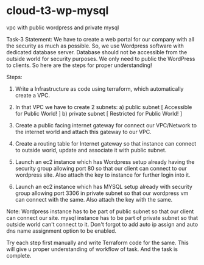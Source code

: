 # cloud-t3-wp-mysql
vpc with public wordpress and private mysql

Task-3
Statement: We have to create a web portal for our company with all the security as much as possible.
So, we use Wordpress software with dedicated database server.
Database should not be accessible from the outside world for security purposes.
We only need to public the WordPress to clients.
So here are the steps for proper understanding!

Steps:
1) Write a Infrastructure as code using terraform, which automatically create a VPC.

2) In that VPC we have to create 2 subnets:
    a)  public  subnet [ Accessible for Public World! ] 
    b)  private subnet [ Restricted for Public World! ]

3) Create a public facing internet gateway for connect our VPC/Network to the internet world and attach this gateway to our VPC.

4) Create  a routing table for Internet gateway so that instance can connect to outside world, update and associate it with public subnet.

5) Launch an ec2 instance which has Wordpress setup already having the security group allowing  port 80 so that our client can connect to our wordpress site.
Also attach the key to instance for further login into it.

6) Launch an ec2 instance which has MYSQL setup already with security group allowing  port 3306 in private subnet so that our wordpress vm can connect with the same.
Also attach the key with the same.

Note: Wordpress instance has to be part of public subnet so that our client can connect our site. 
mysql instance has to be part of private  subnet so that outside world can't connect to it.
Don't forgot to add auto ip assign and auto dns name assignment option to be enabled.

Try each step first manually and write Terraform code for the same.
This will give u proper understanding of workflow of task.
And the task is complete. 
